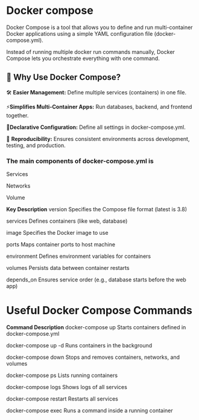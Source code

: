 # Docker compose

Docker Compose is a tool that allows you to define and run multi-container Docker applications using a simple YAML configuration file (docker-compose.yml).

Instead of running multiple docker run commands manually, Docker Compose lets you orchestrate everything with one command.

## 📌 Why Use Docker Compose?
🛠 **Easier Management:** Define multiple services (containers) in one file.

⚡**Simplifies Multi-Container Apps:** Run databases, backend, and frontend together.

📝**Declarative Configuration:** Define all settings in docker-compose.yml.

🔄 **Reproducibility:** Ensures consistent environments across development, testing, and production.

### The  main components of docker-compose.yml is

Services

Networks

Volume

**Key       	Description**
version	      Specifies the Compose file format (latest is 3.8)

services  	  Defines containers (like web, database)

image	        Specifies the Docker image to use

ports	Maps    container ports to host machine

environment	  Defines environment variables for containers

volumes	      Persists data between container restarts

depends_on  	Ensures service order (e.g., database starts before the web app)


# Useful Docker Compose Commands

**Command	                  Description**
docker-compose up	          Starts containers defined in docker-compose.yml

docker-compose up -d      	Runs containers in the background

docker-compose down        	Stops and removes containers, networks, and volumes

docker-compose ps          	Lists running containers

docker-compose logs	        Shows logs of all services

docker-compose restart    	Restarts all services

docker-compose exec <service> <command>	     Runs a command inside a running container


